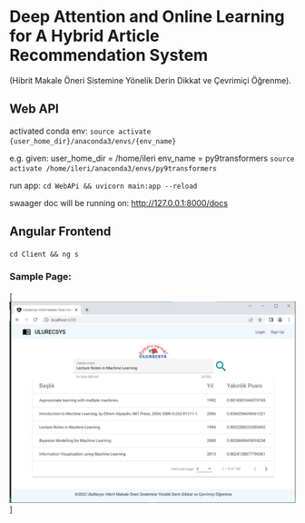 # Deep Attention and Online Learning for A Hybrid Article Recommendation System
(Hibrit Makale Öneri Sistemine Yönelik Derin Dikkat ve Çevrimiçi Öğrenme).
## Web API

activated conda env:
`source activate {user_home_dir}/anaconda3/envs/{env_name}`

e.g. given:
user_home_dir = /home/ileri
env_name = py9transformers
`source activate /home/ileri/anaconda3/envs/py9transformers`

run app: 
`cd WebAPi && uvicorn main:app --reload`

swaager doc will be running on: http://127.0.0.1:8000/docs

## Angular Frontend

`
cd Client && ng s
`

### Sample Page:
[![Sample page screenshot](./Client/src/assets/ulurecsys_screenshot.jpg)]
